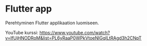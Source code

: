 # Flutter app

Perehtyminen Flutter applikaation luomiseen.

YouTube kurssi: https://www.youtube.com/watch?v=IfUjHNODRoM&list=PL6yRaaP0WPkVtoeNIGqILtRAgd3h2CNpT
